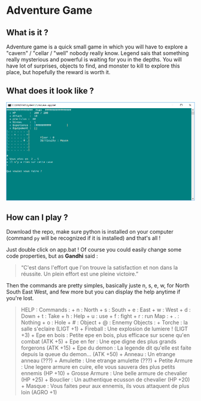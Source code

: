 # Adventure Game

## What is it ?

Adventure game is a quick small game in which you will have to explore a "cavern" / "cellar / "well" nobody really know. Legend sais that something really mysterious and powerful is waiting for you in the depths. You will have lot of surprises, objects to find, and monster to kill to explore this place, but hopefully the reward is worth it.

## What does it look like ?

![screen](Capture.PNG)

## How can I play ?

Download the repo, make sure python is installed on your computer (command `py` will be recognized if it is installed) and that's all !

Just double click on app.bat ! Of course you could easily change some code properties, but as **Gandhi** said :
> “C'est dans l'effort que l'on trouve la satisfaction et non dans la réussite. Un plein effort est une pleine victoire.”

Then the commands are pretty simples, basically juste n, s, e, w, for North South East West, and few more but you can display the help anytime if you're lost.

> HELP :
> Commands :
>     + n : North
>     + s : South
>     + e : East
>     + w : West
>     + d : Down
>     + t : Take
>     + h : Help
>     + u : use
>     + f : fight
>     + r : run
> Map :
>     + . : Nothing
>     + o : Hole
>     + # : Object
>     + @ : Ennemy
> Objects :
>     + Torche        : la salle s'eclaire (LIGT +1)
>     + Fireball      : Une explosion de lumiere ! (LIGT +3)
>     + Epe en bois   : Petite epe en bois, plus efficace sur scene qu'en combat (ATK +5)
>     + Epe en fer    : Une epe digne des plus grands forgerons (ATK +15)
>     + Epe du demon  : La legende dit qu'elle est faite depuis la queue du demon... (ATK +50)
>     + Anneau        : Un etrange anneau (???)
>     + Amulette      : Une etrange amulette (???)
>     + Petite Armure : Une legere armure en cuire, elle vous sauvera des plus petits ennemis (HP +10)
>     + Grosse Armure : Une belle armure de chevalier (HP +25)
>     + Bouclier      : Un authentique ecusson de chevalier (HP +20)
>     + Masque        : Vous faites peur aux ennemis, ils vous attaquent de plus loin (AGRO +1)

